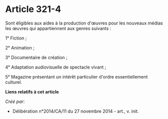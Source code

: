 # Article 321-4

Sont éligibles aux aides à la production d'œuvres pour les nouveaux médias les œuvres qui appartiennent aux genres
suivants : 

1° Fiction ; 

2° Animation ; 

3° Documentaire de création ; 

4° Adaptation audiovisuelle de spectacle vivant ; 

5° Magazine présentant un intérêt particulier d'ordre essentiellement culturel.

**Liens relatifs à cet article**

_Créé par_:

  - Délibération n°2014/CA/11 du 27 novembre 2014 - art., v. init.
